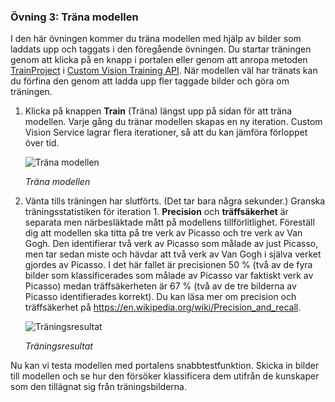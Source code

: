 ### <a name="exercise-3-train-the-model"></a>Övning 3: Träna modellen

I den här övningen kommer du träna modellen med hjälp av bilder som laddats upp och taggats i den föregående övningen. Du startar träningen genom att klicka på en knapp i portalen eller genom att anropa metoden [TrainProject](https://southcentralus.dev.cognitive.microsoft.com/docs/services/d9a10a4a5f8549599f1ecafc435119fa/operations/58d5835bc8cb231380095bed) i [Custom Vision Training API](https://southcentralus.dev.cognitive.microsoft.com/docs/services/d9a10a4a5f8549599f1ecafc435119fa/operations/58d5835bc8cb231380095be3). När modellen väl har tränats kan du förfina den genom att ladda upp fler taggade bilder och göra om träningen.
 
1. Klicka på knappen **Train** (Träna) längst upp på sidan för att träna modellen. Varje gång du tränar modellen skapas en ny iteration. Custom Vision Service lagrar flera iterationer, så att du kan jämföra förloppet över tid.

    ![Träna modellen](../images/portal-click-train.png)

    _Träna modellen_

1. Vänta tills träningen har slutförts. (Det tar bara några sekunder.) Granska träningsstatistiken för iteration 1. **Precision** och **träffsäkerhet** är separata men närbesläktade mått på modellens tillförlitlighet. Föreställ dig att modellen ska titta på tre verk av Picasso och tre verk av Van Gogh. Den identifierar två verk av Picasso som målade av just Picasso, men tar sedan miste och hävdar att två verk av Van Gogh i själva verket gjordes av Picasso. I det här fallet är precisionen 50 % (två av de fyra bilder som klassificerades som målade av Picasso var faktiskt verk av Picasso) medan träffsäkerheten är 67 % (två av de tre bilderna av Picasso identifierades korrekt). Du kan läsa mer om precision och träffsäkerhet på https://en.wikipedia.org/wiki/Precision_and_recall.

    ![Träningsresultat](../images/portal-train-complete.png)

    _Träningsresultat_ 

Nu kan vi testa modellen med portalens snabbtestfunktion. Skicka in bilder till modellen och se hur den försöker klassificera dem utifrån de kunskaper som den tillägnat sig från träningsbilderna.
